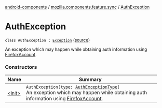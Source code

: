 [android-components](../../index.md) / [mozilla.components.feature.sync](../index.md) / [AuthException](./index.md)

# AuthException

`class AuthException : `[`Exception`](https://developer.android.com/reference/java/lang/Exception.html) [(source)](https://github.com/mozilla-mobile/android-components/blob/master/components/feature/sync/src/main/java/mozilla/components/feature/sync/Types.kt#L22)

An exception which may happen while obtaining auth information using [FirefoxAccount](../../mozilla.components.service.fxa/-firefox-account/index.md).

### Constructors

| Name | Summary |
|---|---|
| [&lt;init&gt;](-init-.md) | `AuthException(type: `[`AuthExceptionType`](../-auth-exception-type/index.md)`)`<br>An exception which may happen while obtaining auth information using [FirefoxAccount](../../mozilla.components.service.fxa/-firefox-account/index.md). |
